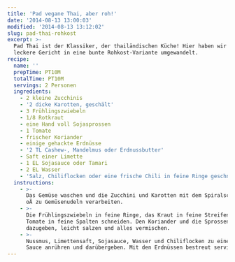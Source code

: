 ```yaml
---
title: 'Pad vegane Thai, aber roh!'
date: '2014-08-13 13:00:03'
modified: '2014-08-13 13:12:02'
slug: pad-thai-rohkost
excerpt: >-
  Pad Thai ist der Klassiker, der thailändischen Küche! Hier haben wir das
  leckere Gericht in eine bunte Rohkost-Variante umgewandelt. 
recipe:
  name: ''
  prepTime: PT10M
  totalTime: PT10M
  servings: 2 Personen
  ingredients:
    - 2 kleine Zucchinis
    - '2 dicke Karotten, geschält'
    - 3 Frühlingszwiebeln
    - 1/8 Rotkraut
    - eine Hand voll Sojasprossen
    - 1 Tomate
    - frischer Koriander
    - einige gehackte Erdnüsse
    - '2 TL Cashew-, Mandelmus oder Erdnussbutter'
    - Saft einer Limette
    - 1 EL Sojasauce oder Tamari
    - 2 EL Wasser
    - 'Salz, Chiliflocken oder eine frische Chili in feine Ringe geschnitten'
  instructions:
    - >-
      Das Gemüse waschen und die Zucchini und Karotten mit dem Spiralschneider
      oÄ zu Gemüsenudeln verarbeiten.
    - >-
      Die Frühlingszwiebeln in feine Ringe, das Kraut in feine Streifen und die
      Tomate in feine Spalten schneiden. Den Koriander und die Sprossen
      dazugeben, leicht salzen und alles vermischen.
    - >-
      Nussmus, Limettensaft, Sojasauce, Wasser und Chiliflocken zu einer glatten
      Sauce anrühren und darübergeben. Mit den Erdnüssen bestreut servieren.
---
```


[<!-- Image removed (no copyright): pad-thai-rohkost.jpg -->](https://www.veganblatt.com/i/pad-thai-rohkost.jpg)
